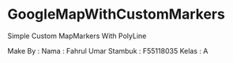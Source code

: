 # GoogleMapWithCustomMarkers
Simple Custom MapMarkers With PolyLine

Make By :
Nama    : Fahrul Umar
Stambuk : F55118035
Kelas   : A
